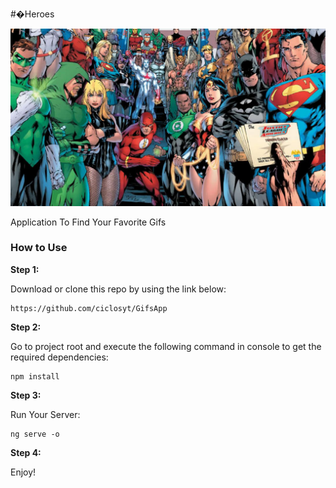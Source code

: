 #�Heroes 

![heroes](src/assets/heroes-dc.jpg)




Application To Find Your Favorite Gifs



### How to Use 

**Step 1:**

Download or clone this repo by using the link below:

```
https://github.com/ciclosyt/GifsApp
```

**Step 2:**

Go to project root and execute the following command in console to get the required dependencies: 

``` 
npm install
```


**Step 3:**

Run Your Server:

```
ng serve -o
```

**Step 4:**

Enjoy!
